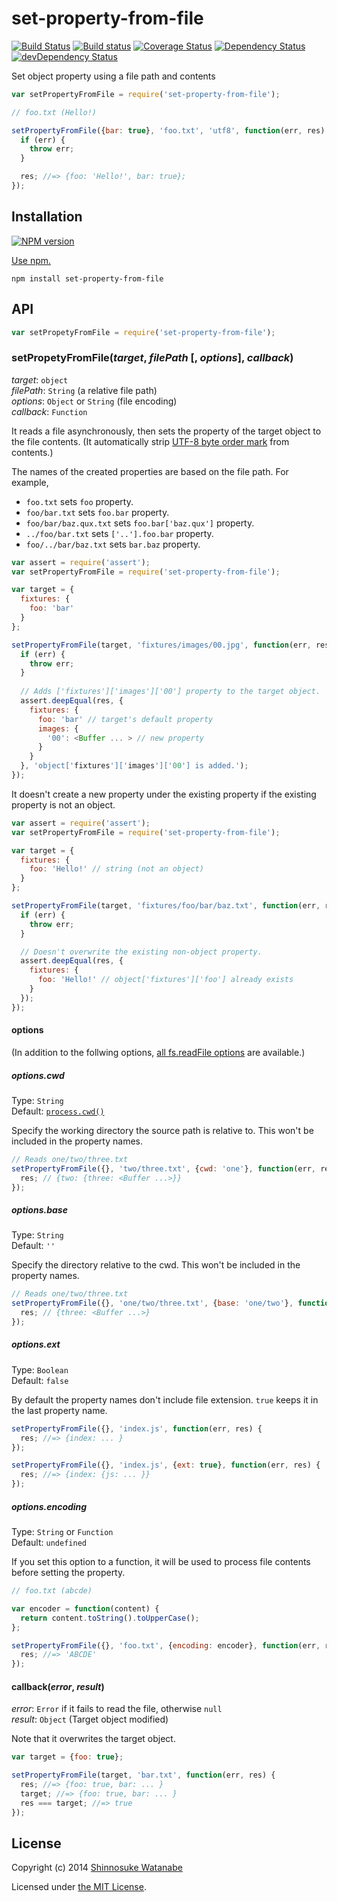 # set-property-from-file

[![Build Status](https://travis-ci.org/shinnn/set-property-from-file.svg?branch=master)](https://travis-ci.org/shinnn/set-property-from-file)
[![Build status](https://ci.appveyor.com/api/projects/status/2kqfms8u86h69tqt?svg=true)](https://ci.appveyor.com/project/ShinnosukeWatanabe/set-property-from-file)
[![Coverage Status](https://img.shields.io/coveralls/shinnn/set-property-from-file.svg)](https://coveralls.io/r/shinnn/set-property-from-file)
[![Dependency Status](https://david-dm.org/shinnn/set-property-from-file.svg)](https://david-dm.org/shinnn/set-property-from-file)
[![devDependency Status](https://david-dm.org/shinnn/set-property-from-file/dev-status.svg)](https://david-dm.org/shinnn/set-property-from-file#info=devDependencies)

Set object property using a file path and contents

```javascript
var setPropertyFromFile = require('set-property-from-file');

// foo.txt (Hello!)

setPropertyFromFile({bar: true}, 'foo.txt', 'utf8', function(err, res) {
  if (err) {
    throw err;
  }

  res; //=> {foo: 'Hello!', bar: true};
});
```

## Installation

[![NPM version](https://badge.fury.io/js/set-property-from-file.svg)](https://www.npmjs.org/package/set-property-from-file)

[Use npm.](https://www.npmjs.org/doc/cli/npm-install.html)

```
npm install set-property-from-file
```

## API

```javascript
var setPropetyFromFile = require('set-property-from-file');
```

### setPropetyFromFile(*target*, *filePath* [, *options*], *callback*)

*target*: `object`  
*filePath*: `String` (a relative file path)  
*options*: `Object` or `String` (file encoding)  
*callback*: `Function`

It reads a file asynchronously, then sets the property of the target object to the file contents. (It automatically strip [UTF-8 byte order mark](http://en.wikipedia.org/wiki/Byte_order_mark#UTF-8) from contents.)

The names of the created properties are based on the file path. For example,

* `foo.txt` sets `foo` property.
* `foo/bar.txt` sets `foo.bar` property.
* `foo/bar/baz.qux.txt` sets `foo.bar['baz.qux']` property.
* `../foo/bar.txt` sets `['..'].foo.bar` property.
* `foo/../bar/baz.txt` sets `bar.baz` property.

```javascript
var assert = require('assert');
var setPropertyFromFile = require('set-property-from-file');

var target = {
  fixtures: {
    foo: 'bar'
  }
};

setPropertyFromFile(target, 'fixtures/images/00.jpg', function(err, res) {
  if (err) {
    throw err;
  }
  
  // Adds ['fixtures']['images']['00'] property to the target object.
  assert.deepEqual(res, {
    fixtures: {
      foo: 'bar' // target's default property
      images: {
        '00': <Buffer ... > // new property
      }
    }
  }, 'object['fixtures']['images']['00'] is added.');
});
```

It doesn't create a new property under the existing property if the existing property is not an object.

```javascript
var assert = require('assert');
var setPropertyFromFile = require('set-property-from-file');

var target = {
  fixtures: {
    foo: 'Hello!' // string (not an object)
  }
};

setPropertyFromFile(target, 'fixtures/foo/bar/baz.txt', function(err, res) {
  if (err) {
    throw err;
  }

  // Doesn't overwrite the existing non-object property.
  assert.deepEqual(res, {
    fixtures: {
      foo: 'Hello!' // object['fixtures']['foo'] already exists
    }
  });
});
```

#### options

(In addition to the follwing options, [all fs.readFile options](http://nodejs.org/api/fs.html#fs_fs_readfile_filename_options_callback) are available.)

##### options.cwd

Type: `String`  
Default: [`process.cwd()`](http://nodejs.org/api/process.html#process_process_cwd)

Specify the working directory the source path is relative to. This won't be included in the property names.

```javascript
// Reads one/two/three.txt
setPropertyFromFile({}, 'two/three.txt', {cwd: 'one'}, function(err, res) {
  res; // {two: {three: <Buffer ...>}}
});
```

##### options.base

Type: `String`  
Default: `''`

Specify the directory relative to the cwd. This won't be included in the property names.

```javascript
// Reads one/two/three.txt
setPropertyFromFile({}, 'one/two/three.txt', {base: 'one/two'}, function(err, res) {
  res; // {three: <Buffer ...>}
});
```

##### options.ext

Type: `Boolean`  
Default: `false`

By default the property names don't include file extension. `true` keeps it in the last property name.

```javascript
setPropertyFromFile({}, 'index.js', function(err, res) {
  res; //=> {index: ... }
});

setPropertyFromFile({}, 'index.js', {ext: true}, function(err, res) {
  res; //=> {index: {js: ... }}
});
```

##### options.encoding

Type: `String` or `Function`  
Default: `undefined`

If you set this option to a function, it will be used to process file contents before setting the property.

```javascript
// foo.txt (abcde)

var encoder = function(content) {
  return content.toString().toUpperCase();
};

setPropertyFromFile({}, 'foo.txt', {encoding: encoder}, function(err, res) {
  res; //=> 'ABCDE'
});
```

#### callback(*error*, *result*)

*error*: `Error` if it fails to read the file, otherwise `null`  
*result*: `Object` (Target object modified)

Note that it overwrites the target object.

```javascript
var target = {foo: true};

setPropertyFromFile(target, 'bar.txt', function(err, res) {
  res; //=> {foo: true, bar: ... }
  target; //=> {foo: true, bar: ... }
  res === target; //=> true
});
```

## License

Copyright (c) 2014 [Shinnosuke Watanabe](https://github.com/shinnn)

Licensed under [the MIT License](./LICENSE).
